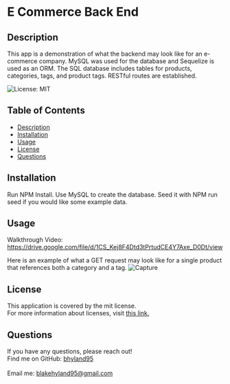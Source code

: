  # E Commerce Back End
 
  ## Description
  This app is a demonstration of what the backend may look like for an e-commerce company. MySQL was used for the database and Sequelize is used as an ORM. The SQL database  includes tables for products, categories, tags, and product tags. RESTful routes are established. 
  
  ![License: MIT](https://img.shields.io/badge/License-MIT-yellow.svg)
  
  ## Table of Contents
  - [Description](#description)
  - [Installation](#installation)
  - [Usage](#usage)
  - [License](#license)
  - [Questions](#questions)

  ## Installation
 Run NPM Install. Use MySQL to create the database. Seed it with NPM run seed if you would like some example data.

  ## Usage
  Walkthrough Video:
  https://drive.google.com/file/d/1CS_Kej8F4Dtd3tPrtudCE4Y7Axe_D0Dt/view
  
  Here is an example of what a GET request may look like for a single product that references both a category and a tag.
 ![Capture](https://user-images.githubusercontent.com/84405590/138619807-afbddf49-8243-42fb-8ca9-b973127f78b0.PNG)

  ## License
  This application is covered by the mit license. 
  <br />
  For more information about licenses, visit [this link.](https://docs.github.com/en/repositories/managing-your-repositorys-settings-and-features/customizing-your-repository/licensing-a-repository)

  ## Questions
  If you have any questions, please reach out! 
  <br />
  Find me on GitHub: [bhyland95](https://github.com/bhyland95)<br />
  <br />
  Email me: blakehyland95@gmail.com
